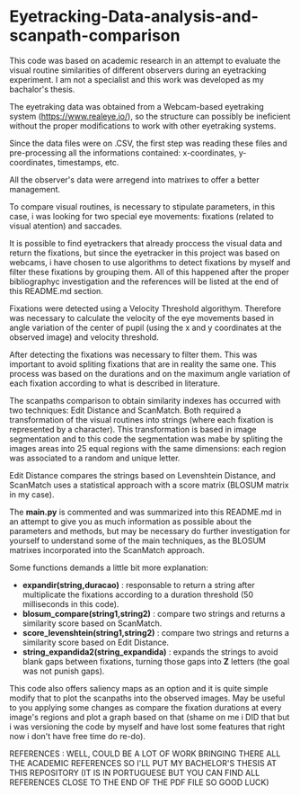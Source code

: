 # Eyetracking-Data-analysis-and-scanpath-comparison
This code was based on academic research in an attempt to evaluate the visual routine similarities of different observers during an eyetracking experiment. I am not a specialist and this work was developed as my bachalor's thesis.

The eyetraking data was obtained from a Webcam-based eyetraking system (https://www.realeye.io/), so the structure can possibly be ineficient without the proper modifications to work with other eyetraking systems.

Since the data files were on .CSV, the first step was reading these files and pre-processing all the informations contained: x-coordinates, y-coordinates, timestamps, etc.

All the observer's data were arregend into matrixes to offer a better management.

To compare visual routines, is necessary to stipulate parameters, in this case, i was looking for two special eye movements: fixations (related to visual atention) and saccades.

It is possible to find eyetrackers that already proccess the visual data and return the fixations, but since the eyetracker in this project was based on webcams, i have chosen to use algorithms to detect fixations by myself and filter these fixations by grouping them. All of this happened after the proper bibliographyc investigation and the references will be listed at the end of this README.md section.

Fixations were detected using a Velocity Threshold algorithym. Therefore was necessary to calculate the velocity of the eye movements based in angle variation of the center of pupil (using the x and y coordinates at the observed image) and velocity threshold. 

After detecting the fixations was necessary to filter them. This was important to avoid spliting fixations that are in reality the same one. This process was based on the durations and on the maximum angle variation of each fixation according to what is described in literature.

The scanpaths comparison to obtain similarity indexes has occurred with two techniques: Edit Distance and ScanMatch. Both required a transformation of the visual routines into strings (where each fixation is represented by a character). This transformation is based in image segmentation and to this code the segmentation was mabe by spliting the images areas into 25 equal regions with the same dimensions: each region was associated to a random and unique letter.

Edit Distance compares the strings based on Levenshtein Distance, and ScanMatch uses a statistical approach with a score matrix (BLOSUM matrix in my case).

The **main.py** is commented and was summarized into this README.md in an attempt to give you as much information as possible about the parameters and methods, but may be necessary do further investigation for yourself to understand some of the main techniques, as the BLOSUM matrixes incorporated into the ScanMatch approach.

Some functions demands a little bit more explanation:

- **expandir(string,duracao)** : responsable to return a string after multiplicate the fixations according to a duration threshold (50 milliseconds in this code).
- **blosum_compare(string1,string2)** : compare two strings and returns a similarity score based on ScanMatch.
- **score_levenshtein(string1,string2)** : compare two strings and returns a similarity score based on Edit Distance.
- **string_expandida2(string_expandida)** : expands the strings to avoid blank gaps between fixations, turning those gaps into **Z** letters (the goal was not punish gaps).

This code also offers saliency maps as an option and it is quite simple modify that to plot the scanpaths into the observed images.
May be useful to you applying some changes as compare the fixation durations at every image's regions and plot a graph based on that (shame on me i DID that but i was versioning the code by myself and have lost some features that right now i don't have free time do re-do).

REFERENCES : WELL, COULD BE A LOT OF WORK BRINGING THERE ALL THE ACADEMIC REFERENCES SO I'LL PUT MY BACHELOR'S THESIS AT THIS REPOSITORY (IT IS IN PORTUGUESE BUT YOU CAN FIND ALL REFERENCES CLOSE TO THE END OF THE PDF FILE SO GOOD LUCK)





